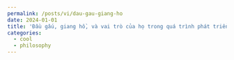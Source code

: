 ```yaml
---
permalink: /posts/vi/dau-gau-giang-ho
date: 2024-01-01
title: 'Đầu gấu, giang hồ, và vai trò của họ trong quá trình phát triển văn hóa'
categories:
  - cool
  - philosophy
---
```

